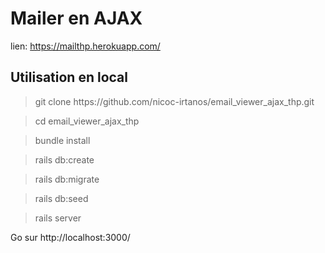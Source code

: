 <h1>Mailer en AJAX</h1> 

lien: https://mailthp.herokuapp.com/



<h2>Utilisation en local</h2>


> <p>git clone https://github.com/nicoc-irtanos/email_viewer_ajax_thp.git

> cd email_viewer_ajax_thp

> bundle install 

> rails db:create

> rails db:migrate

> rails db:seed

> rails server  

Go sur http://localhost:3000/
